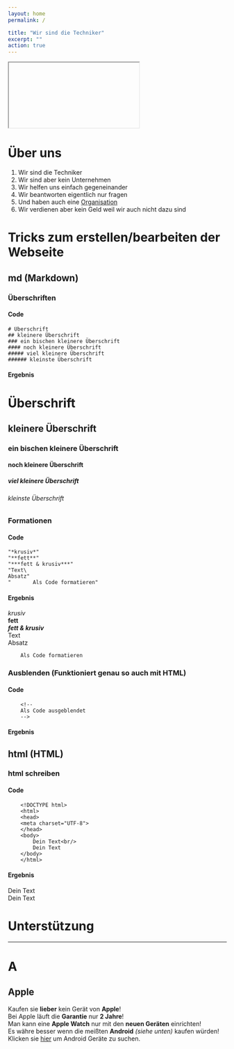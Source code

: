 ```yaml
---
layout: home
permalink: /

title: "Wir sind die Techniker"
excerpt: ""
action: true
---
```


<iframe> 
    src="menu.html" title="Menüleiste" frameborder="0">
    <a href="https://viktor-chiarcos.github.io/tech/organisation">Beitreten</a>
</iframe>


<!--iframe width="560" height="315" src="menu.html" title="Menüleiste" frameborder="0"> </iframe-->
    
<!--    allow="accelerometer; autoplay; clipboard-write; encrypted-media; gyroscope; picture-in-picture; web-share" referrerpolicy="strict-origin-when-cross-origin" allowfullscreen></iframe-->

# Über uns

1. Wir sind die Techniker
2. Wir sind aber kein Unternehmen
3. Wir helfen uns einfach gegeneinander
4. Wir beantworten eigentlich nur fragen
5. Und haben auch eine [Organisation](https://github.com/die-techniker)
6. Wir verdienen aber kein Geld weil wir auch nicht dazu sind


# Tricks zum erstellen/bearbeiten der Webseite

## md (Markdown)

### Überschriften
#### Code

    # Überschrift
    ## kleinere Überschrift
    ### ein bischen kleinere Überschrift
    #### noch kleinere Überschrift
    ##### viel kleinere Überschrift
    ###### kleinste Überschrift

#### Ergebnis

# Überschrift
## kleinere Überschrift
### ein bischen kleinere Überschrift
#### noch kleinere Überschrift
##### viel kleinere Überschrift
###### kleinste Überschrift

### Formationen
#### Code

    "*krusiv*"
    "**fett**"
    "***fett & krusiv***"
    "Text\
    Absatz"
    "       Als Code formatieren"

#### Ergebnis
*krusiv*\
**fett**\
***fett & krusiv***\
Text\
Absatz

        Als Code formatieren


### Ausblenden (Funktioniert genau so auch mit HTML)
#### Code

        <!--
        Als Code ausgeblendet
        -->

#### Ergebnis

<!--
Als Code ausgeblendet
-->

## html (HTML)

### html schreiben
#### Code

        <!DOCTYPE html>
        <html>
        <head>
        <meta charset="UTF-8">
        </head>
        <body>
            Dein Text<br/>
            Dein Text
        </body>
        </html>
#### Ergebnis

<html>
<head>
    <meta charset="UTF-8">
</head>
<body>
    Dein Text<br/>
    Dein Text
</body>
</html>

# Unterstützung
---------------
# A
## Apple

Kaufen sie **lieber** kein Gerät von **Apple**!\
Bei Apple läuft die **Garantie** nur **2 Jahre**!\
Man kann eine **Apple Watch** nur mit den **neuen Geräten** einrichten!\
Es währe besser wenn die meißten **Android** *(siehe unten)* kaufen würden!\
Klicken sie [hier](https://www.google.com/search?client=firefox-b-d&q=Android) um Android Geräte zu suchen.
